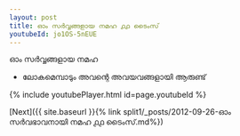 ```yaml
---
layout: post
title: ഓം സർവ്വങ്ങളായ നമഹ ൧൧ ടൈംസ്
youtubeId: jo1OS-5nEUE
---
```

 
 
 ഓം സർവ്വങ്ങളായ നമഹ 
 
 -  ലോകമെമ്പാടും അവന്റെ അവയവങ്ങളായി ആരുണ്ട് 
 
  
 
  
 
 
 
 
 
 


{% include youtubePlayer.html id=page.youtubeId %}
 
[Next]({{ site.baseurl }}{% link  split1/_posts/2012-09-26-ഓം സർവഭാവനായി നമഹ ൧൧ ടൈംസ്.md%})
 
